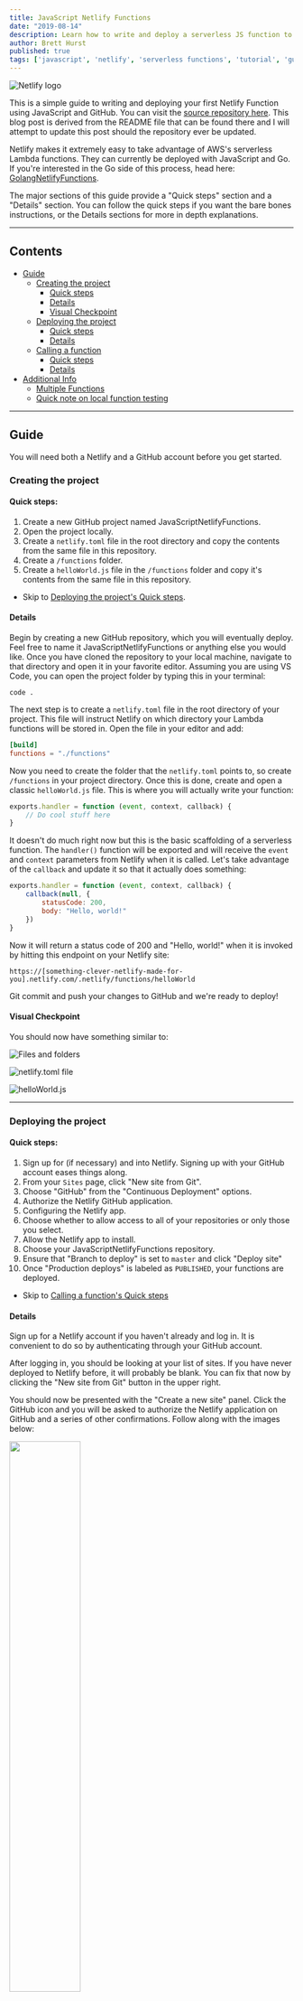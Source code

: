 ```yaml
---
title: JavaScript Netlify Functions
date: "2019-08-14"
description: Learn how to write and deploy a serverless JS function to Netlify in about the simplest way possible!
author: Brett Hurst
published: true
tags: ['javascript', 'netlify', 'serverless functions', 'tutorial', 'guide']
---
```


![Netlify logo](netlifylogo.png)

This is a simple guide to writing and deploying your first Netlify Function using JavaScript and GitHub. You can visit the [source repository here](https://github.com/bhurstGH/JavaScriptNetlifyFunctions). This blog post is derived from the README file that can be found there and I will attempt to update this post should the repository ever be updated.

Netlify makes it extremely easy to take advantage of AWS's serverless Lambda functions. They can currently be deployed with JavaScript and Go. If you're interested in the Go side of this process, head here: [GolangNetlifyFunctions](https://github.com/phoenixcoder/GolangNetlifyFunctions).

The major sections of this guide provide a "Quick steps" section and a "Details" section. You can follow the quick steps if you want the bare bones instructions, or the Details sections for more in depth explanations.
<hr>

## Contents

- [Guide](#guide)
  - [Creating the project](#creating-the-project)
      - [Quick steps](#quick-steps)
      - [Details](#details)
      - [Visual Checkpoint](#visual-checkpoint)
  - [Deploying the project](#deploying-the-project)
      - [Quick steps](#quick-steps-1)
      - [Details](#details-1)
  - [Calling a function](#calling-a-function)
      - [Quick steps](#quick-steps-2)
      - [Details](#details-2)
- [Additional Info](#additional-info)
  - [Multiple Functions](#multiple-functions)
  - [Quick note on local function testing](#quick-note-on-local-function-testing)

<hr>

## Guide

You will need both a Netlify and a GitHub account before you get started.

### Creating the project

#### Quick steps:

1. Create a new GitHub project named JavaScriptNetlifyFunctions.
1. Open the project locally.
1. Create a `netlify.toml` file in the root directory and copy the contents from the same file in this repository.
1. Create a `/functions` folder.
1. Create a `helloWorld.js` file in the `/functions` folder and copy it's contents from the same file in this repository.

- Skip to [Deploying the project's Quick steps](#quick-steps-1).

#### Details

Begin by creating a new GitHub repository, which you will eventually deploy. Feel free to name it JavaScriptNetlifyFunctions or anything else you would like. Once you have cloned the repository to your local machine, navigate to that directory and open it in your favorite editor. Assuming you are using VS Code, you can open the project folder by typing this in your terminal:

`code .`

The next step is to create a `netlify.toml` file in the root directory of your project. This file will instruct Netlify on which directory your Lambda functions will be stored in. Open the file in your editor and add:

```toml
[build]
functions = "./functions"
```

Now you need to create the folder that the `netlify.toml` points to, so create `/functions` in your project directory. Once this is done, create and open a classic `helloWorld.js` file. This is where you will actually write your function:

```javascript
exports.handler = function (event, context, callback) {
    // Do cool stuff here
}
```

It doesn't do much right now but this is the basic scaffolding of a serverless function. The `handler()` function will be exported and will receive the `event` and `context` parameters from Netlify when it is called. Let's take advantage of the `callback` and update it so that it actually does something:

```javascript
exports.handler = function (event, context, callback) {
    callback(null, {
        statusCode: 200,
        body: "Hello, world!"
    })
}
```

Now it will return a status code of 200 and "Hello, world!" when it is invoked by hitting this endpoint on your Netlify site:

`https://[something-clever-netlify-made-for-you].netlify.com/.netlify/functions/helloWorld`

Git commit and push your changes to GitHub and we're ready to deploy!

#### Visual Checkpoint

You should now have something similar to:

![Files and folders](01-create-folders.png)

![netlify.toml file](02-create-netlify.png)

![helloWorld.js](03-create-helloworld.png)

<hr>

### Deploying the project

#### Quick steps:

1. Sign up for (if necessary) and into Netlify. Signing up with your GitHub account eases things along.
1. From your `Sites` page, click "New site from Git".
1. Choose "GitHub" from the "Continuous Deployment" options.
1. Authorize the Netlify GitHub application.
1. Configuring the Netlify app.
1. Choose whether to allow access to all of your repositories or only those you select.
1. Allow the Netlify app to install.
1. Choose your JavaScriptNetlifyFunctions repository.
1. Ensure that "Branch to deploy" is set to `master` and click "Deploy site"
1. Once "Production deploys" is labeled as `PUBLISHED`, your functions are deployed.

- Skip to [Calling a function's Quick steps](#quick-steps-2)

#### Details

Sign up for a Netlify account if you haven't already and log in. It is convenient to do so by authenticating through your GitHub account.

After logging in, you should be looking at your list of sites. If you have never deployed to Netlify before, it will probably be blank. You can fix that now by clicking the "New site from Git" button in the upper right.

You should now be presented with the "Create a new site" panel. Click the GitHub icon and you will be asked to authorize the Netlify application on GitHub and a series of other confirmations. Follow along with the images below:

<img src="01-deploy-authnetlify.png" width="50%" height="50%">

After authorizing and choosing your GitHub account, you should click "Configure Netlify on GitHub":

<img src="02-deploy-confignetlify.png" width="50%" height="50%">

Here, you will be able to choose whether you allow the Netlify app to access to all of your repositories, or only the ones you specifically select. This choice is entirely up to you. If you choose only select repositories, select your JavaScriptNetlifyFunctions repository from the drop down list. Click the "Install" button when you're finished:

<img src="03-deploy-installnetlify.png" width="50%" height="50%">

You will be taken back to Netlify and be able to choose repository. If you allowed access to all repositories, you may want to use the search bar to narrow it down. Otherwise, it should automatically show you the repository you chose:

<img src="04-deploy-chooserepo.png" width="50%" height="50%">

The branch to deploy should already be set to `master`, but ensure that it is. This is the branch Netlify will watch for updates. It will automatically rebuild and deploy your site when you push changes here, so this is important. When you are ready, click "Deploy site." You're almost there:

<img src="05-deploy-masterbranch.png" width="50%" height="50%">

When the site has finished the build and deploy process, you should see this:

<img src="06-deploy-published.png" width="50%" height="50%">

Congratulations! You've now written and deployed a serverless function to Netlify.

<hr>

### Calling a function

#### Quick steps:

1. From your site's Overview page, choose `Functions` from the navigation menu.
1. Choose `helloWorld.js` from your list of functions.
1. Copy and paste the `Endpoint` URL and paste it into a browser.
1. Enjoy the fruits of your labor!

#### Details

The "hard" part is over! If you aren't currently on your site's `Overview` page, you can select it from your site list. Along the top navigation you can click `Functions` to see a list of your deployed serverless functions. This is only `helloWorld.js` right now, so click that. You will be presented with an `Endpoint` URL that you can use to invoke your function. Something close to:

`https://[something-clever-netlify-made-for-you].netlify.com/.netlify/functions/helloWorld`

You will see the "Hello, world!" that you returned in your function callback's body, and that's all there is to it.

## Additional Info

### Multiple Functions

Adding multiple functions to your Netlify deployment is as simple as dropping them in your functions folder. This repository provides a `goodbyeWorld.js` companion to the `helloWorld.js` function we walked through earlier, for instance:

`https://[something-clever-netlify-made-for-you].netlify.com/.netlify/functions/goodbyeWorld`

###  Quick note on local function testing

Netlify provides a useful command line tool which you can install globally on your system from the terminal:

`npm install -i netlify-cli`

While the Netlify CLI contains many tools, we will only be concerned with one in this document:

`netlify dev`

When typing this command in your project folder, Netlify will launch a server on `localhost:8888`, allowing you to test your serverless functions without deploying them first:

`http://localhost:8888/.netlify/functions/helloWorld`
`http://localhost:8888/.netlify/functions/goodbyeWorld`

[You can read more about the Netlify CLI here](https://cli.netlify.com)

_Note that this is only confirmed to work with serverless JavaScript functions. Golang functions require a build step that may require more setup or further development from the Netlify team._

